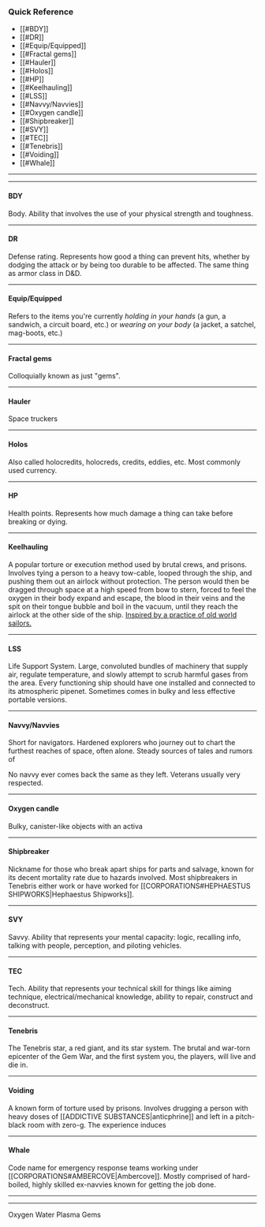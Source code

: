 
### Quick Reference
- [[#BDY]]
- [[#DR]]
- [[#Equip/Equipped]]
- [[#Fractal gems]]
- [[#Hauler]]
- [[#Holos]]
- [[#HP]]
- [[#Keelhauling]]
- [[#LSS]]
- [[#Navvy/Navvies]]
- [[#Oxygen candle]]
- [[#Shipbreaker]]
- [[#SVY]]
- [[#TEC]]
- [[#Tenebris]]
- [[#Voiding]]
- [[#Whale]]

---
---
#### BDY
Body. Ability that involves the use of your physical strength and toughness.

---
#### DR
Defense rating. Represents how good a thing can prevent hits, whether by dodging the attack or by being too durable to be affected. The same thing as armor class in D&D.

---
#### Equip/Equipped
Refers to the items you're currently *holding in your hands* (a gun, a sandwich, a circuit board, etc.) or *wearing on your body* (a jacket, a satchel, mag-boots, etc.)

---
#### Fractal gems
Colloquially known as just "gems". 

---
#### Hauler
Space truckers

---
#### Holos
Also called holocredits, holocreds, credits, eddies, etc. Most commonly used currency.

---
#### HP
Health points. Represents how much damage a thing can take before breaking or dying.

---
#### Keelhauling
A popular torture or execution method used by brutal crews, and prisons. Involves tying a person to a heavy tow-cable, looped through the ship, and pushing them out an airlock without protection. The person would then be dragged through space at a high speed from bow to stern, forced to feel the oxygen in their body expand and escape, the blood in their veins and the spit on their tongue bubble and boil in the vacuum, until they reach the airlock at the other side of the ship. [Inspired by a practice of old world sailors.](https://en.wikipedia.org/wiki/Keelhauling)

---
#### LSS
Life Support System. Large, convoluted bundles of machinery that supply air, regulate temperature, and slowly attempt to scrub harmful gases from the area. Every functioning ship should have one installed and connected to its atmospheric pipenet. Sometimes comes in bulky and less effective portable versions.

---
#### Navvy/Navvies
Short for navigators. Hardened explorers who journey out to chart the furthest reaches of space, often alone. Steady sources of tales and rumors of 

No navvy ever comes back the same as they left. Veterans usually very respected.

---
#### Oxygen candle
Bulky, canister-like objects with an activa

---
#### Shipbreaker
Nickname for those who break apart ships for parts and salvage, known for its decent mortality rate due to hazards involved. Most shipbreakers in Tenebris either work or have worked for [[CORPORATIONS#HEPHAESTUS SHIPWORKS|Hephaestus Shipworks]].

---
#### SVY
Savvy. Ability that represents your mental capacity: logic, recalling info, talking with people, perception, and piloting vehicles.

---
#### TEC
Tech. Ability that represents your technical skill for things like aiming technique, electrical/mechanical knowledge, ability to repair, construct and deconstruct.

---
#### Tenebris
The Tenebris star, a red giant, and its star system. The brutal and war-torn epicenter of the Gem War, and the first system you, the players, will live and die in.

---
#### Voiding
A known form of torture used by prisons. Involves drugging a person with heavy doses of [[ADDICTIVE SUBSTANCES|anticphrine]] and left in a pitch-black room with zero-g. The experience induces 

---
#### Whale
Code name for emergency response teams working under [[CORPORATIONS#AMBERCOVE|Ambercove]]. Mostly comprised of hard-boiled, highly skilled ex-navvies known for getting the job done.

---
---



Oxygen
Water
Plasma
Gems